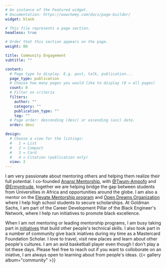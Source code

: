 ```yaml
---
# An instance of the Featured widget.
# Documentation: https://wowchemy.com/docs/page-builder/
widget: blank

# This file represents a page section.
headless: true

# Order that this section appears on the page.
weight: 80

title: Community Engagement
subtitle: ""

content:
  # Page type to display. E.g. post, talk, publication...
  page_type: publication
  # Choose how many pages you would like to display (0 = all pages)
  count: 0
  # Filter on criteria
  filters:
    author: ""
    category: ""
    publication_type: ""
    tag: ""
  # Page order: descending (desc) or ascending (asc) date.
  order: desc

design:
  # Choose a view for the listings:
  #   1 = List
  #   2 = Compact
  #   3 = Card
  #   4 = Citation (publication only)
  view: 2
---
```

I am very passionate about mentoring others and helping them realize their full potential. I co-founded [Anansi Mentorship](), with [@Twum-Ampofo](https://www.linkedin.com/in/kofiapeakorang/) and [@Ermyntrude](https://mcfscholars.asu.edu/scholars/phase-ii-scholars/ermyntrude-adjei), together we are helping bridge the gap between students from Universities in Africa and opportunities around the globe. I am also a mentor on the [Elevate Mentorship program](https://sites.google.com/miafrik.org/elevate/about-us/our-mentors) and [Open Dreams Organization](https://www.open-dreams.org/) where I help high school students to secure scholarships. At Goldman Sachs, I am part of the Career Development Pillar of the Black Engineer's Network, where I help run initiatives to promote black excellence.

When I am not mentoring or leading mentorship programs, I am busy taking part in [initiatives](https://www.linkedin.com/feed/update/urn:li:activity:6607347347779387392/) that build other people's technical skills. I also took part in a number of community give back iniatives during my time as a Mastercard Foundation Scholar. I love to travel, visit new places and learn about other people's cultures. I am an avid basketball player even though I don't play a lot these days. Please feel free to reach out if you want to colloborate on an iniative, I am always open to learning about from people's ideas.
{{< gallery album="community" >}}